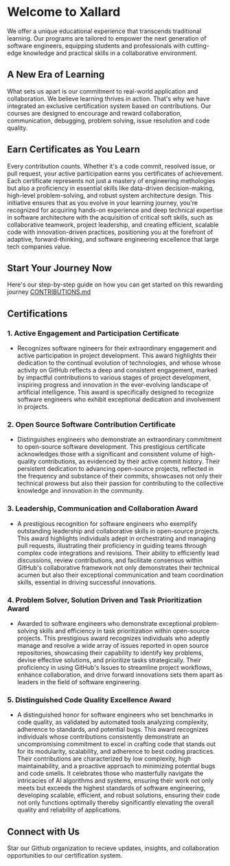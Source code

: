 # Welcome to Xallard

We offer a unique educational experience that transcends traditional learning. Our programs are tailored to empower the next generation of software engineers, equipping students and professionals with cutting-edge knowledge and practical skills in a collaborative environment.

## A New Era of Learning

What sets us apart is our commitment to real-world application and collaboration. We believe learning thrives in action. That's why we have integrated an exclusive certification system based on contributions. Our courses are designed to encourage and reward collaboration, communication, debugging, problem solving, issue resolution and code quality.

## Earn Certificates as You Learn

Every contribution counts. Whether it's a code commit, resolved issue, or pull request, your active participation earns you certificates of achievement. Each certificate represents not just a mastery of engineering methologies but also a proficiency in essential skills like data-driven decision-making, high-level problem-solving, and robust system architecture design. This initiative ensures that as you evolve in your learning journey, you're recognized for acquiring hands-on experience and deep technical expertise in software architecture with the acquisition of critical soft skills, such as collaborative teamwork, project leadership, and creating efficient, scalable code with innovation-driven practices, positioning you at the forefront of adaptive, forward-thinking, and software engineering excellence that large tech companies value.

## Start Your Journey Now

Here's our step-by-step guide on how you can get started on this rewarding journey [CONTRIBUTIONS.md](./CONTRIBUTIONS.md)

## Certifications

### 1. **Active Engagement and Participation Certificate**
   - Recognizes software ngineers for their extraordinary engagement and active participation in project development. This award highlights their dedication to the continual evolution of technologies, and whose whose activity on GitHub reflects a deep and consistent engagement, marked by impactful contributions to various stages of project development, inspiring progress and innovation in the ever-evolving landscape of artificial intelligence. This award is specifically designed to recognize software engineers who exhibit exceptional dedication and involvement in projects.

### 2. **Open Source Software Contribution Certificate**
   - Distinguishes engineers who demonstrate an extraordinary commitment to open-source software development. This prestigious certificate acknowledges those with a significant and consistent volume of high-quality contributions, as evidenced by their active commit history. Their persistent dedication to advancing open-source projects, reflected in the frequency and substance of their commits, showcases not only their technical prowess but also their passion for contributing to the collective knowledge and innovation in the community.

### 3. **Leadership, Communication and Collaboration Award**
   - A prestigious recognition for software engineers who exemplify outstanding leadership and collaborative skills in open-source projects. This award highlights individuals adept in orchestrating and managing pull requests, illustrating their proficiency in guiding teams through complex code integrations and revisions. Their ability to efficiently lead discussions, review contributions, and facilitate consensus within GitHub's collaborative framework not only demonstrates their technical acumen but also their exceptional communication and team coordination skills, essential in driving successful innovations.

### 4. **Problem Solver, Solution Driven and Task Prioritization Award**
   - Awarded to software engineers who demonstrate exceptional problem-solving skills and efficiency in task prioritization within open-source projects. This prestigious award recognizes individuals who adeptly manage and resolve a wide array of issues reported in open source repositories, showcasing their capability to identify key problems, devise effective solutions, and prioritize tasks strategically. Their proficiency in using GitHub's Issues to streamline project workflows, enhance collaboration, and drive forward innovations sets them apart as leaders in the field of software engineering.

### 5. **Distinguished Code Quality Excellence Award**
   - A distinguished honor for software engineers who set benchmarks in code quality, as validated by automated tools analyzing complexity, adherence to standards, and potential bugs. This award recognizes individuals whose contributions consistently demonstrate an uncompromising commitment to excel in crafting code that stands out for its modularity, scalability, and adherence to best coding practices. Their contributions are characterized by low complexity, high maintainability, and a proactive approach to minimizing potential bugs and code smells. It celebrates those who masterfully navigate the intricacies of AI algorithms and systems, ensuring their work not only meets but exceeds the highest standards of software engineering, developing scalable, efficient, and robust solutions, ensuring their code not only functions optimally thereby significantly elevating the overall quality and reliability of applications.

## Connect with Us

Star our Github organization to recieve updates, insights, and collaboration opportunities to our certification system.
